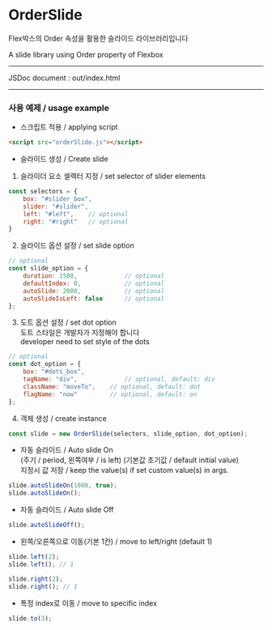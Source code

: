 # OrderSlide

Flex박스의 Order 속성을 활용한 슬라이드 라이브러리입니다

A slide library using Order property of Flexbox

---
JSDoc document : out/index.html

---

### 사용 예제 / usage example

- 스크립트 적용 / applying script

```html
<script src="orderSlide.js"></script>
```

- 슬라이드 생성 / Create slide
1. 슬라이더 요소 셀렉터 지정 / set selector of slider elements
```js
const selectors = {
	box: "#slider_box",
	slider: "#slider",
	left: "#left",    // optional
	right: "#right"   // optional
}
```
2. 슬라이드 옵션 설정 / set slide option
```js
// optional
const slide_option = {
	duration: 1500,             // optional
	defaultIndex: 0,            // optional
	autoSlide: 2000,            // optional
	autoSlideIsLeft: false      // optional
};
```
3. 도트 옵션 설정 / set dot option  
 도트 스타일은 개발자가 지정해야 합니다  
 developer need to set style of the dots
```js
// optional
const dot_option = {
	box: "#dots_box",
	tagName: "div",             // optional, default: div
	className: "moveTo",    // optional, default: dot
	flagName: "now"         // optional, default: on
};
```
4. 객체 생성 / create instance
```js
const slide = new OrderSlide(selectors, slide_option, dot_option);
```

- 자동 슬라이드 / Auto slide On   
  (주기 / period, 왼쪽여부 / is left)
  (기본값 초기값 / default initial value)   
  지정시 값 저장 / keep the value(s) if set custom value(s) in args.
```js
slide.autoSlideOn(1000, true);
slide.autoSlideOn();
```

- 자동 슬라이드 / Auto slide Off

```js
slide.autoSlideOff();
```

- 왼쪽/오른쪽으로 이동(기본 1칸) / move to left/right (default 1)

```js
slide.left(2);
slide.left(); // 1

slide.right(2);
slide.right(); // 1
```

- 특정 index로 이동 / move to specific index

```js
slide.to(3);
```

